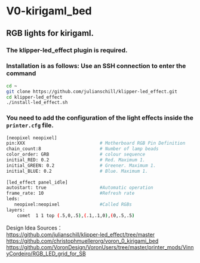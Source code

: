 # V0-kirigaml_bed
## RGB lights for kirigaml.

### The klipper-led_effect plugin is required.  
### Installation is as follows: Use an SSH connection to enter the command  
```Bash
cd ~
git clone https://github.com/julianschill/klipper-led_effect.git
cd klipper-led_effect
./install-led_effect.sh
```
### You need to add the configuration of the light effects inside the `printer.cfg` file.
```Bash
[neopixel neopixel]
pin:XXX                            # Motherboard RGB Pin Definition  
chain_count:8                      # Number of lamp beads  
color_order: GRB                   # colour sequence  
initial_RED: 0.2                   # Red. Maximum 1.  
initial_GREEN: 0.2                 # Greener. Maximum 1.  
initial_BLUE: 0.2                  # Blue. Maximum 1.  
  
[led_effect panel_idle]  
autostart: true                    #Automatic operation  
frame_rate: 10                     #Refresh rate  
leds:  
   neopixel:neopixel               #Called RGBs  
layers:  
    comet  1 1 top (.5,0,.5),(.1,.1,0),(0,.5,.5)  
```
Design Idea Sources：    
https://github.com/julianschill/klipper-led_effect/tree/master  
https://github.com/christophmuellerorg/voron_0_kirigami_bed  
https://github.com/VoronDesign/VoronUsers/tree/master/printer_mods/VinnyCordeiro/RGB_LED_grid_for_SB  
